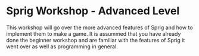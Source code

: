 # Sprig Workshop - Advanced Level
This workshop will go over the more advanced features of Sprig and how to implement them to make a game. It is assummed that you have already done the beginner workshop and are familiar with the features of Sprig it went over as well as programming in general.

